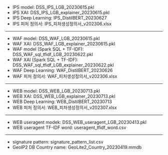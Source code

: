 - IPS model: DSS_IPS_LGB_20230615.pkl
- IPS XAI: DSS_IPS_LGB_explainer_20230615.pkl
- IPS Deep Learning: IPS_DistilBERT_20230627
- IPS 피처 정의서: IPS_피처생성정의서_v202306.xlsx
----
- WAF model: DSS_WAF_LGB_20230615.pkl
- WAF XAI: DSS_WAF_LGB_explainer_20230615.pkl
- WAF model (Spark SQL + TF-IDF): DSS_WAF_sql_tfidf_LGB_20230622.pkl
- WAF XAI (Spark SQL + TF-IDF): DSS_WAF_sql_tfidf_LGB_explainer_20230622.pkl
- WAF Deep Learning: WAF_DistilBERT_20230626
- WAF 피처 정의서: WAF_피처생성정의서_v202306.xlsx
----
- WEB model: DSS_WEB_LGB_20230713.pkl
- WEB XAI: DSS_WEB_LGB_explainer_20230713.pkl
- WEB Deep Learning: WEB_DistilBERT_20230713
- WEB 피처 정의서: WEB_피처생성정의서_v202307.xlsx
----
- WEB useragent modek: DSS_WEB_useragent_LGB_20230413.pkl
- WEB useragent TF-IDF word: useragent_tfidf_word.csv
----
- signature pattern: signature_pattern_list.csv
- GeoIP2 DB Country name: GeoLite2_Country_20230419.mmdb

